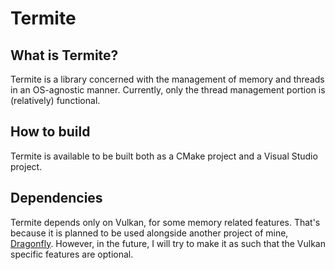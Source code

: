 # Termite

## What is Termite?
Termite is a library concerned with the management of memory and threads in an OS-agnostic
manner. Currently, only the thread management portion is (relatively) functional.

## How to build
Termite is available to be built both as a CMake project and a Visual Studio project. 

## Dependencies
Termite depends only on Vulkan, for some memory related features. That's because it is planned to be used alongside another project of mine, [Dragonfly](https://github.com/xmamalou/dragonfly). However, in the future, I will try to make it as such that the Vulkan specific features are optional.